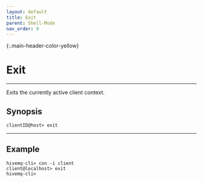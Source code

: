 ```yaml
---
layout: default
title: Exit
parent: Shell-Mode
nav_order: 9
--- 
```


{:.main-header-color-yellow}
# Exit
***

Exits the currently active client context.

## Synopsis

```
clientID@host> exit
```
***

## Example

```
hivemq-cli> con -i client
client@localhost> exit
hivemq-cli>
```